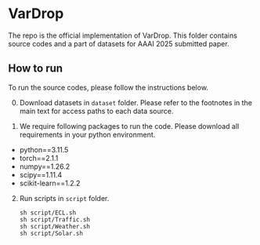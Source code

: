 # VarDrop

The repo is the official implementation of VarDrop.
This folder contains source codes and a part of datasets for AAAI 2025 submitted paper.
<!-- whose title is "Reducing Variate Redundancy for Efficient Transformers in Time Series Forecasting"-->


## How to run

To run the source codes, please follow the instructions below.

0. Download datasets in ```dataset``` folder. Please refer to the footnotes in the main text for access paths to each data source.

1. We require following packages to run the code. Please download all requirements in your python environment. 

  - python==3.11.5
  - torch==2.1.1
  - numpy==1.26.2
  - scipy==1.11.4
  - scikit-learn==1.2.2

2. Run scripts in ```script``` folder.

   ```shell
   sh script/ECL.sh
   sh script/Traffic.sh
   sh script/Weather.sh
   sh script/Solar.sh
   ```
